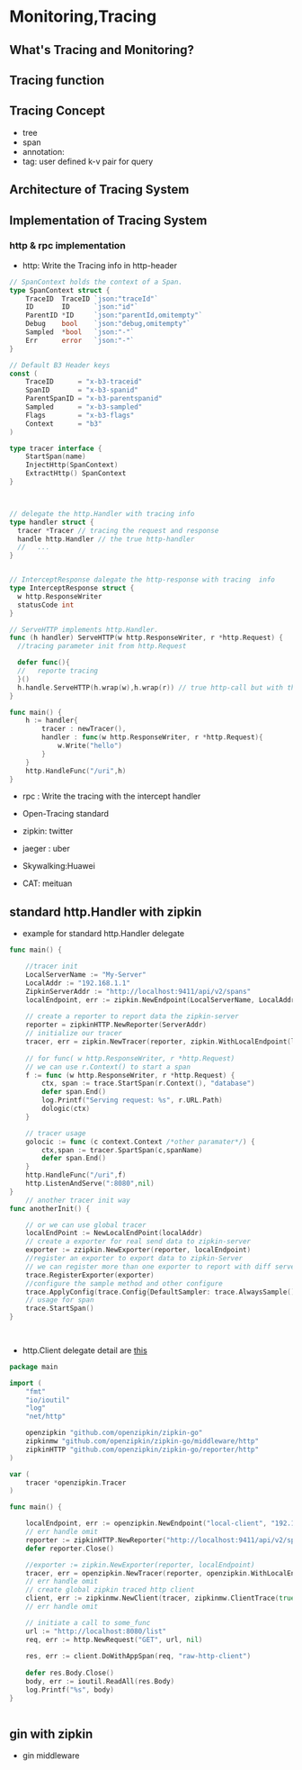 # Monitoring,Tracing

## What's Tracing and Monitoring?

## Tracing function

## Tracing Concept
- tree
- span
- annotation:
- tag: user defined k-v pair for query 
## Architecture of Tracing System


## Implementation of Tracing System

### http & rpc implementation

- http: Write the Tracing info in http-header 


```go
// SpanContext holds the context of a Span.
type SpanContext struct {
	TraceID  TraceID `json:"traceId"`
	ID       ID      `json:"id"`
	ParentID *ID     `json:"parentId,omitempty"`
	Debug    bool    `json:"debug,omitempty"`
	Sampled  *bool   `json:"-"`
	Err      error   `json:"-"`
}

// Default B3 Header keys
const (
	TraceID      = "x-b3-traceid"
	SpanID       = "x-b3-spanid"
	ParentSpanID = "x-b3-parentspanid"
	Sampled      = "x-b3-sampled"
	Flags        = "x-b3-flags"
	Context      = "b3"
)

type tracer interface {
	StartSpan(name)
	InjectHttp(SpanContext)
	ExtractHttp() SpanContext
}



// delegate the http.Handler with tracing info
type handler struct {
  tracer *Tracer // tracing the request and response
  handle http.Handler // the true http-handler 
  //   ... 
}


// InterceptResponse dalegate the http-response with tracing  info
type InterceptResponse struct {
  w http.ResponseWriter 
  statusCode int 
}

// ServeHTTP implements http.Handler.
func (h handler) ServeHTTP(w http.ResponseWriter, r *http.Request) {
  //tracing parameter init from http.Request

  defer func(){
  //   reporte tracing 
  }()
  h.handle.ServeHTTP(h.wrap(w),h.wrap(r)) // true http-call but with the wrap ResponseWriter and http.Request.
}

func main() {
	h := handler{
		tracer : newTracer(),
		handler : func(w http.ResponseWriter, r *http.Request){
			w.Write("hello")
		}
	}
	http.HandleFunc("/uri",h)
}

```
- rpc : Write the tracing with the intercept handler 

- Open-Tracing standard
- zipkin: twitter
- jaeger : uber
- Skywalking:Huawei
- CAT: meituan

## standard http.Handler with zipkin 

- example for standard http.Handler delegate

```go
func main() {

	//tracer init
	LocalServerName := "My-Server"
	LocalAddr := "192.168.1.1"
	ZipkinServerAddr := "http://localhost:9411/api/v2/spans"
	localEndpoint, err := zipkin.NewEndpoint(LocalServerName, LocalAddr)
	
  	// create a reporter to report data the zipkin-server 
	reporter = zipkinHTTP.NewReporter(ServerAddr)
	// initialize our tracer
	tracer, err = zipkin.NewTracer(reporter, zipkin.WithLocalEndpoint(localEndpoint))
	
	// for func( w http.ResponseWriter, r *http.Request) 
	// we can use r.Context() to start a span
	f := func (w http.ResponseWriter, r *http.Request) {
		ctx, span := trace.StartSpan(r.Context(), "database")
		defer span.End()
		log.Printf("Serving request: %s", r.URL.Path)
		dologic(ctx)
	}

	// tracer usage
	golocic := func (c context.Context /*other paramater*/) {
		ctx,span := tracer.SpartSpan(c,spanName)
		defer span.End()
	}
	http.HandleFunc("/uri",f)
	http.ListenAndServe(":8080",nil)
}
	// another tracer init way 
func anotherInit() {

	// or we can use global tracer
	localEndPoint := NewLocalEndPoint(localAddr)
  	// create a exporter for real send data to zipkin-server
	exporter := zzipkin.NewExporter(reporter, localEndpoint)
	//register an exporter to export data to zipkin-Server
	// we can register more than one exporter to report with diff server
	trace.RegisterExporter(exporter)
  	//configure the sample method and other configure 
	trace.ApplyConfig(trace.Config{DefaultSampler: trace.AlwaysSample()})
	// usage for span 
	trace.StartSpan()
}

	

```

- http.Client delegate detail are [this](https://github.com/HuanLiu-hotstar/next/blob/main/test/zipkin/test_zipkin_raw_http_client.go)

```go
package main

import (
	"fmt"
	"io/ioutil"
	"log"
	"net/http"

	openzipkin "github.com/openzipkin/zipkin-go"
	zipkinmw "github.com/openzipkin/zipkin-go/middleware/http"
	zipkinHTTP "github.com/openzipkin/zipkin-go/reporter/http"
)

var (
	tracer *openzipkin.Tracer
)

func main() {

	localEndpoint, err := openzipkin.NewEndpoint("local-client", "192.168.1.61:8082")
	// err handle omit
	reporter := zipkinHTTP.NewReporter("http://localhost:9411/api/v2/spans")
	defer reporter.Close()

	//exporter := zipkin.NewExporter(reporter, localEndpoint)
	tracer, err = openzipkin.NewTracer(reporter, openzipkin.WithLocalEndpoint(localEndpoint))
	// err handle omit
	// create global zipkin traced http client
	client, err := zipkinmw.NewClient(tracer, zipkinmw.ClientTrace(true), zipkinmw.ClientTags(map[string]string{"type:": "from-raw-http-client"}))
	// err handle omit

	// initiate a call to some_func
	url := "http://localhost:8080/list"
	req, err := http.NewRequest("GET", url, nil)
	
	res, err := client.DoWithAppSpan(req, "raw-http-client")
	
	defer res.Body.Close()
	body, err := ioutil.ReadAll(res.Body)
	log.Printf("%s", body)
}



```

## gin with zipkin

- gin middleware